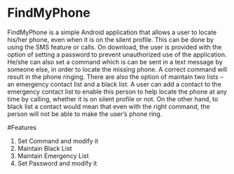 # FindMyPhone

FindMyPhone is a simple Android application that allows a user to locate his/her phone, even when it is on the silent profile. This can be done by using the SMS feature or calls. On download, the user is provided with the option of setting a password to prevent unauthorized use of the application. He/she can also set a command which is can be sent in a text message by someone else, in order to locate the missing phone. A correct command will result in the phone ringing. 
There are also the option of maintain two lists – an emergency contact list and a black list. A user can add a contact to the emergency contact list to enable this person to help locate the phone at any time by calling, whether it is on silent profile or not. On the other hand, to black list a contact would mean that even with the right command, the person will not be able to make the user’s phone ring.

#Features

1. Set Command and modify it
2. Maintain Black List
3. Maintain Emergency List
4. Set Password and modify it 
